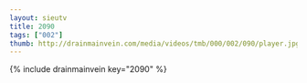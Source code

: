 ```yaml
--- 
layout: sieutv
title: 2090
tags: ["002"]
thumb: http://drainmainvein.com/media/videos/tmb/000/002/090/player.jpg
---
```

{% include drainmainvein key="2090" %} 
